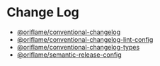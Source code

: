 # Change Log

- [@oriflame/conventional-changelog](./packages/conventional-changelog)
- [@oriflame/conventional-changelog-lint-config](./packages/conventional-changelog-lint)
- [@oriflame/conventional-changelog-types](./packages/conventional-changelog-types)
- [@oriflame/semantic-release-config](./packages/semantic-release-config)
